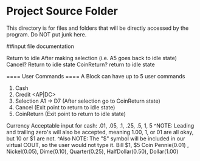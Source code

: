 # Project Source Folder
This directory is for files and folders that will be directly accessed by the program. Do NOT put junk here.

##input file documentation

Return to idle After making selection (i.e. A5 goes back to idle state)
Cancel? Return to idle state
CoinReturn? return to idle state


====  User Commands ==== 
A Block can have up to 5 user commands
1. Cash <value> 
2. Credit <AP|DC>
3. Selection A1 -> D7 (After selection go to CoinReturn state)
4. Cancel  (Exit point to return to idle state)
5. CoinReturn (Exit point to return to idle state)


Currency
Acceptable input for cash: .01, .05, .1, .25, .5, 1, 5
^NOTE: Leading and trailing zero's will also be accepted, meaning 1.00, 1, or 01 are all okay, but 10 or $1 are not.
^Also NOTE: The "$" symbol will be included in our virtual COUT, so the user would not type it.
Bill $1, $5
Coin Pennie(0.01) , Nickel(0.05), Dime(0.10), Quarter(0.25), HalfDollar(0.50), Dollar(1.00)
